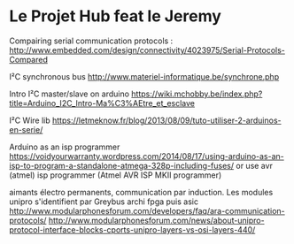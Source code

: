 # Le Projet Hub feat le Jeremy

Compairing serial communication protocols :
http://www.embedded.com/design/connectivity/4023975/Serial-Protocols-Compared

I²C synchronous bus
http://www.materiel-informatique.be/synchrone.php

Intro I²C master/slave on arduino
https://wiki.mchobby.be/index.php?title=Arduino_I2C_Intro-Ma%C3%AEtre_et_esclave

I²C Wire lib
https://letmeknow.fr/blog/2013/08/09/tuto-utiliser-2-arduinos-en-serie/

Arduino as an isp programmer
https://voidyourwarranty.wordpress.com/2014/08/17/using-arduino-as-an-isp-to-program-a-standalone-atmega-328p-including-fuses/
or use avr (atmel) isp programmer (Atmel AVR ISP MKII programmer)

aimants électro permanents, communication par induction.
Les modules unipro s'identifient par Greybus
archi fpga puis asic
http://www.modularphonesforum.com/developers/faq/ara-communication-protocols/
http://www.modularphonesforum.com/news/about-unipro-protocol-interface-blocks-cports-unipro-layers-vs-osi-layers-440/
